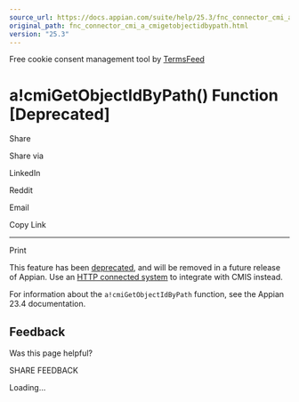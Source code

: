 ```yaml
---
source_url: https://docs.appian.com/suite/help/25.3/fnc_connector_cmi_a_cmigetobjectidbypath.html
original_path: fnc_connector_cmi_a_cmigetobjectidbypath.html
version: "25.3"
---
```


Free cookie consent management tool by [TermsFeed](https://www.termsfeed.com/)

# a!cmiGetObjectIdByPath() Function \[Deprecated\]

Share

Share via

LinkedIn

Reddit

Email

Copy Link

* * *

Print

This feature has been [deprecated](Deprecated_Features.html), and will be removed in a future release of Appian. Use an [HTTP connected system](http-connected-system.html) to integrate with CMIS instead.

For information about the `a!cmiGetObjectIdByPath` function, see the Appian 23.4 documentation.

## Feedback

Was this page helpful?

SHARE FEEDBACK

Loading...